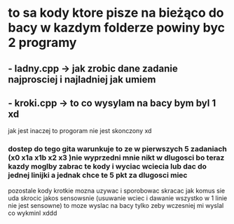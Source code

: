 # to sa kody ktore pisze na bieżąco  do bacy w kazdym folderze powiny byc 2 programy

## - ladny.cpp -> jak zrobic dane zadanie najprosciej i najladniej jak umiem

## - kroki.cpp ->   to co wysylam na bacy bym byl 1 xd 

jak jest inaczej to progoram nie jest skonczony xd

### dostep do tego gita warunkuje to ze w pierwszych 5 zadaniach (x0 x1a x1b x2 x3 )nie wyprzedni mnie nikt w  dlugosci bo teraz kazdy moglby zabrac te kody i wyciac wciecia lub dac do jednej linijki a jednak chce te  5 pkt za dlugosci miec 

pozostale kody krotkie mozna uzywac i sporobowac skracac jak komus sie uda skrocic jakos sensowsnie (usuwanie wciec i 
dawanie wszystko w 1 linie nie jest sensowne) to moze wyslac na bacy tylko zeby wczesniej mi wyslal co wykminl xddd
